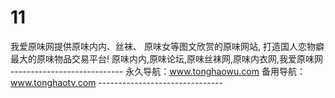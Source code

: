 # 11
我爱原味网提供原味内内、丝袜、 原味女等图文欣赏的原味网站, 打造国人恋物癖最大的原味物品交易平台! 原味内内,原味论坛,原味丝袜网,原味内衣网,我爱原味网 ---------------------------- 永久导航：www.tonghaowu.com  备用导航：www.tonghaotv.com -------------------------------
